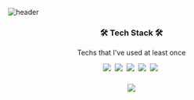 ![header](https://capsule-render.vercel.app/api?type=soft&color=auto&height=150&section=header&text=JiminSeo&fontSize=70)

<h3 align="center">🛠 Tech Stack 🛠</h3>
<p align="center"> Techs that I've used at least once </p>

<p align="center">
  <!--kotlin-->
  <img src="https://img.shields.io/badge/kotlin-%237F52FF?style=flat-square&logo=kotlin&logoColor=white"/></a>&nbsp 
  <!--yaml-->
  <img src="https://img.shields.io/badge/yaml-%23ffffff?style=flat-square&logo=yaml&logoColor=151515"/></a>&nbsp 
  <!--github-->
  <img src="https://img.shields.io/badge/github-%23121011?style=flat-square&logo=github&logoColor=white"/></a>&nbsp 
  <!--gradle-->
  <img src="https://img.shields.io/badge/Gradle-02303A?style=flat-square&logo=Gradle&logoColor=white"/></a>&nbsp 
  <!--git-->
  <img src="https://img.shields.io/badge/git-%23F05033?style=flat-square&logo=git&logoColor=white"/></a>&nbsp 
  <!--<br>
  <img src="https://img.shields.io/badge/SpringBoot-6DB33F?style=flat-square&logo=Spring&logoColor=white"/></a>&nbsp 
  <img src="https://img.shields.io/badge/Django-092E20?style=flat-square&logo=Django&logoColor=white"/></a>&nbsp 
  <img src="https://img.shields.io/badge/Mysql-E6B91E?style=flat-square&logo=MySql&logoColor=white"/></a>&nbsp 
  <img src="https://img.shields.io/badge/HyperledgerFabric-DB3552?style=flat-square&logo=Hulu&logoColor=white"/></a>&nbsp 
  <img src="https://img.shields.io/badge/aws-333664?style=flat-square&logo=amazon-aws&logoColor=white"/></a>&nbsp 
  <img src="https://img.shields.io/badge/elasticsearch-005571?style=flat-square&logo=elasticsearch&logoColor=white"/></a>&nbsp 
  -->
</p>

<!--![](https://github-readme-stats.vercel.app/api/top-langs/?username=mrjimin&theme=dark&hide_border=false&include_all_commits=true&count_private=true&layout=compact)-->

<h3 align="center"><img src="https://github-readme-stats.vercel.app/api/top-langs/?username=mrjimin&theme=dark&hide_border=false&include_all_commits=true&count_private=true&layout=compact"></h3>
